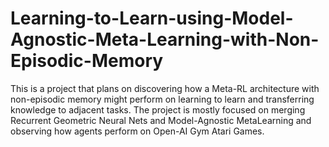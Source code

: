 # Learning-to-Learn-using-Model-Agnostic-Meta-Learning-with-Non-Episodic-Memory

This is a project that plans on discovering how a Meta-RL architecture with non-episodic memory might perform on learning to learn and transferring knowledge to adjacent tasks. The project is mostly focused on merging Recurrent Geometric Neural Nets and Model-Agnostic MetaLearning and observing how agents perform on Open-AI Gym Atari Games. 

